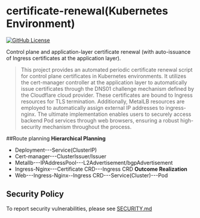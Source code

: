 # certificate-renewal(Kubernetes Environment)
[![GitHub License](https://img.shields.io/badge/License-Apache%202.0-blue.svg)](https://www.apache.org/licenses/LICENSE-2.0)

Control plane and application-layer certificate renewal (with auto-issuance of Ingress certificates at the application layer).

>This project provides an automated periodic certificate renewal script for control plane certificates in Kubernetes environments. It utilizes the cert-manager controller at the application layer to automatically issue certificates through the DNS01 challenge mechanism defined by the Cloudflare cloud provider. These certificates are bound to Ingress resources for TLS termination. Additionally, MetalLB resources are employed to automatically assign external IP addresses to ingress-nginx. The ultimate implementation enables users to securely access backend Pod services through web browsers, ensuring a robust high-security mechanism throughout the process.


##Route planning
**Hierarchical Planning**
- Deployment---Service(ClusterIP)
- Cert-manager---ClusterIssuer/Issuer
- Metallb---IPAddressPool---L2Advertisement/bgpAdvertisement
- Ingress-Nginx---Certificate CRD---Ingress CRD
**Outcome Realization**
- Web---Ingress-Nginx--Ingress CRD---Service(Cluster)---Pod


## Security Policy
To report security vulnerabilities, please see [SECURITY.md](SECURITY.md)
